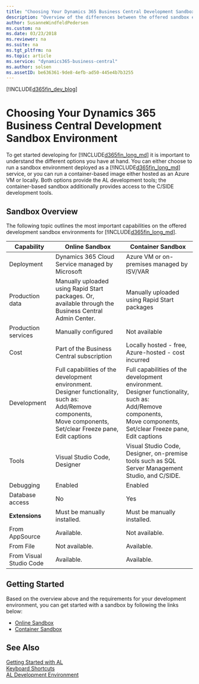 ```yaml
---
title: "Choosing Your Dynamics 365 Business Central Development Sandbox Environment"
description: "Overview of the differences between the offered sandbox environments for Dynamics 365 Business Central."
author: SusanneWindfeldPedersen
ms.custom: na
ms.date: 03/23/2018
ms.reviewer: na
ms.suite: na
ms.tgt_pltfrm: na
ms.topic: article
ms.service: "dynamics365-business-central"
ms.author: solsen
ms.assetID: be636361-9de8-4efb-ad50-445e4b7b3255
---
```


[!INCLUDE[d365fin_dev_blog](includes/d365fin_dev_blog.md)]

# Choosing Your Dynamics 365 Business Central Development Sandbox Environment
To get started developing for [!INCLUDE[d365fin_long_md](includes/d365fin_long_md.md)] it is important to understand the different options you have at hand. You can either choose to run a sandbox environment deployed as a [!INCLUDE[d365fin_long_md](includes/d365fin_long_md.md)] service, or you can run a container-based image either hosted as an Azure VM or locally. Both options provide the AL development tools; the container-based sandbox additionally provides access to the C/SIDE development tools. <!-- You can also choose to run a sandbox environment with production data using the **Business Central Admin Center**. For more information, see []() -->

## Sandbox Overview
The following topic outlines the most important capabilities on the offered development sandbox environments for [!INCLUDE[d365fin_long_md](includes/d365fin_long_md.md)]. 

|Capability |Online Sandbox |Container Sandbox|
|-----------|--------|----------------|
|Deployment |Dynamics 365 Cloud Service managed by Microsoft|Azure VM or on-premises managed by ISV/VAR|
|Production data|Manually uploaded using Rapid Start packages. Or, available through the Business Central Admin Center. |Manually uploaded using Rapid Start packages|
|Production services|Manually configured|Not available|
|Cost|Part of the Business Central subscription|Locally hosted - free, Azure-hosted - cost incurred|
|Development|Full capabilities of the development environment. </br>Designer functionality, such as: </br>Add/Remove components, </br>Move components, </br>Set/clear Freeze pane, </br>Edit captions | Full capabilities of the development environment.</br>Designer functionality, such as: </br>Add/Remove components, </br>Move components, </br>Set/clear Freeze pane, </br>Edit captions |
|Tools|Visual Studio Code, Designer|Visual Studio Code, Designer, on-premise tools such as SQL Server Management Studio, and C/SIDE.|
|Debugging|Enabled|Enabled|
|Database access|No|Yes|
|**Extensions**|Must be manually installed.| Must be manually installed.|
|From AppSource|Available.|Not available.|
|From File|Not available.|Available.|
|From Visual Studio Code|Available.|Available.|

## Getting Started
Based on the overview above and the requirements for your development environment, you can get started with a sandbox by following the links below:

+ [Online Sandbox](devenv-get-started.md)  
+ [Container Sandbox](devenv-get-started-container-sandbox.md)  
<!-- + [Online Sandbox with Production Data]() -->

## See Also
[Getting Started with AL](devenv-get-started.md)  
[Keyboard Shortcuts](devenv-keyboard-shortcuts.md)    
[AL Development Environment](devenv-reference-overview.md)  
